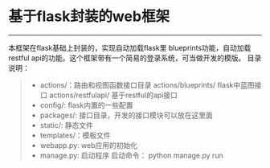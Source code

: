 # 基于flask封装的web框架

---
本框架在flask基础上封装的，实现自动加载flask里 blueprints功能，自动加载restful api的功能。这个框架带有一个简易的登录系统，可当做开发的模版。
目录说明：
>* actions/：路由和视图函数接口目录
        actions/blueprints/   flask中蓝图接口
        actions/restfulapi/   基于restful的api接口
>* config/: flask内置的一些配置
>* packages/: 接口目录，开发的接口模块可以放在这里面
>* static/: 静态文件
>* templates/：模板文件
>* webapp.py: web应用的初始化
>* manage.py: 启动程序
            启动命令： python manage.py run
